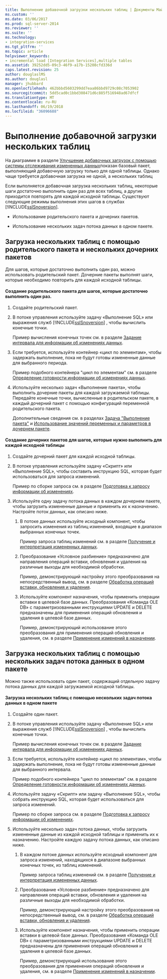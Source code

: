 ```yaml
---
title: Выполнение добавочной загрузки нескольких таблиц | Документы Майкрософт
ms.custom: ''
ms.date: 03/06/2017
ms.prod: sql-server-2014
ms.reviewer: ''
ms.suite: ''
ms.technology:
- integration-services
ms.tgt_pltfrm: ''
ms.topic: article
helpviewer_keywords:
- incremental load [Integration Services],multiple tables
ms.assetid: 39252dd5-09c3-46f9-a17b-15208cfd336d
caps.latest.revision: 25
author: douglaslMS
ms.author: douglasl
manager: jhubbard
ms.openlocfilehash: 462bbbd5603299dd7eaa86bbd9729c08c7053902
ms.sourcegitcommit: 5dd5cad0c1bbd308471d6c885f516948ad67dfcf
ms.translationtype: MT
ms.contentlocale: ru-RU
ms.lasthandoff: 06/19/2018
ms.locfileid: "36096688"
---
```

# <a name="perform-an-incremental-load-of-multiple-tables"></a>Выполнение добавочной загрузки нескольких таблиц
  На диаграмме в разделе [Улучшение добавочных загрузок с помощью системы отслеживания измененных данных](change-data-capture-ssis.md)показан базовый пакет, выполняющий добавочную загрузку только для одной таблицы. Однако чаще требуется добавочная загрузка не одной, а нескольких таблиц  
  
 Если выполняется добавочная загрузка нескольких таблиц, некоторые шаги достаточно выполнить один раз для всех таблиц, а другие приходится повторять для каждой исходной таблицы. Существуют следующие режимы выполнения этих шагов в службах [!INCLUDE[ssISnoversion](../../includes/ssisnoversion-md.md)].  
  
-   Использование родительского пакета и дочерних пакетов.  
  
-   Использование нескольких задач потока данных в одном пакете.  
  
## <a name="loading-multiple-tables-by-using-a-parent-package-and-multiple-child-packages"></a>Загрузка нескольких таблиц с помощью родительского пакета и нескольких дочерних пакетов  
 Для шагов, которые достаточно выполнить один раз, можно использовать родительский пакет. Дочерние пакеты выполнят шаги, которые необходимо повторить для каждой исходной таблицы.  
  
#### <a name="to-create-a-parent-package-that-performs-those-steps-that-only-have-to-be-done-once"></a>Создание родительского пакета для шагов, которые достаточно выполнить один раз.  
  
1.  Создайте родительский пакет.  
  
2.  В потоке управления используйте задачу «Выполнение SQL» или выражения служб [!INCLUDE[ssISnoversion](../../includes/ssisnoversion-md.md)] , чтобы вычислить конечные точки.  
  
     Пример вычисления конечных точек см. в разделе [Задание интервала для информации об изменениях данных](specify-an-interval-of-change-data.md).  
  
3.  Если требуется, используйте контейнер «цикл по элементам», чтобы задержать выполнение, пока не будут готовы измененные данные для выбранного периода.  
  
     Пример подобного контейнера "цикл по элементам" см. в разделе [Определение готовности информации об изменениях данных](determine-whether-the-change-data-is-ready.md).  
  
4.  Используйте несколько задач «Выполнение пакета», чтобы выполнить дочерние пакеты для каждой загружаемой таблицы. Передайте конечные точки, вычисленные в родительском пакете, в каждый дочерний пакет с помощью конфигураций переменной родительского пакета.  
  
     Дополнительные сведения см. в разделах [Задача "Выполнение пакета"](../control-flow/execute-package-task.md) и [Использование значений переменных и параметров в дочернем пакете](../use-the-values-of-variables-and-parameters-in-a-child-package.md).  
  
#### <a name="to-create-child-packages-to-perform-those-steps-that-have-to-be-done-for-each-source-table"></a>Создание дочерних пакетов для шагов, которые нужно выполнить для каждой исходной таблицы  
  
1.  Создайте дочерний пакет для каждой исходной таблицы.  
  
2.  В потоке управления используйте задачу «Скрипт» или «Выполнение SQL», чтобы составить инструкцию SQL, которая будет использоваться для запроса изменений.  
  
     Пример по сборке запроса см. в разделе [Подготовка к запросу информации об изменениях](prepare-to-query-for-the-change-data.md).  
  
3.  Используйте одну задачу потока данных в каждом дочернем пакете, чтобы загрузить измененные данные и применить их к назначению. Настройте поток данных, как описано ниже.  
  
    1.  В потоке данных используйте исходный компонент, чтобы запросить изменения из таблиц изменений, входящие в диапазон выбранных конечных точек.  
  
         Пример запроса таблиц изменений см. в разделе [Получение и интерпретация измененных данных](retrieve-and-understand-the-change-data.md).  
  
    2.  Преобразование «Условное разбиение» предназначено для направления операций вставки, обновления и удаления на различные выходы для необходимой обработки.  
  
         Пример, демонстрирующий настройку этого преобразования на непосредственный вывод, см. в разделе [Обработка операций вставки, обновления и удаления](process-inserts-updates-and-deletes.md).  
  
    3.  Используйте компонент назначения, чтобы применить операции вставки в целевой базе данных. Преобразования «Команда OLE DB» с параметризованными инструкциями UPDATE и DELETE предназначены для применения операций обновления и удаления в целевой базе данных.  
  
         Пример, демонстрирующий использование этого преобразования для применения операций обновления и удаления, см. в разделе [Применение изменений в назначении](apply-the-changes-to-the-destination.md).  
  
## <a name="loading-multiple-tables-by-using-multiple-data-flow-tasks-in-a-single-package"></a>Загрузка нескольких таблиц с помощью нескольких задач потока данных в одном пакете  
 Можно также использовать один пакет, содержащий отдельную задачу потока данных для каждой загружаемой исходной таблицы.  
  
#### <a name="to-load-multiple-tables-by-using-multiple-data-flow-tasks-in-a-single-package"></a>Загрузка нескольких таблиц с помощью нескольких задач потока данных в одном пакете  
  
1.  Создайте один пакет.  
  
2.  В потоке управления используйте задачу «Выполнение SQL» или выражения служб [!INCLUDE[ssISnoversion](../../includes/ssisnoversion-md.md)] , чтобы вычислить конечные точки.  
  
     Пример вычисления конечных точек см. в разделе [Задание интервала для информации об изменениях данных](specify-an-interval-of-change-data.md).  
  
3.  Если требуется, используйте контейнер «цикл по элементам», чтобы задержать выполнение, пока не будут готовы измененные данные для выбранного интервала.  
  
     Пример подобного контейнера "цикл по элементам" см. в разделе [Определение готовности информации об изменениях данных](determine-whether-the-change-data-is-ready.md).  
  
4.  Используйте задачу «Скрипт» или задачу «Выполнение SQL», чтобы собрать инструкцию SQL, которая будет использоваться для запроса изменений.  
  
     Пример по сборке запроса см. в разделе [Подготовка к запросу информации об изменениях](prepare-to-query-for-the-change-data.md).  
  
5.  Используйте несколько задач потока данных, чтобы загрузить измененные данные из каждой исходной таблицы и применить их к назначению. Настройте каждую задачу потока данных, как описано ниже.  
  
    1.  В каждом потоке данных используйте исходный компонент для запроса изменений, находящихся в диапазоне выбранных конечных точек, из таблиц изменений.  
  
         Пример запроса таблиц изменений см. в разделе [Получение и интерпретация измененных данных](retrieve-and-understand-the-change-data.md).  
  
    2.  Преобразование «Условное разбиение» предназначено для направления операций вставки, обновления и удаления на различные выходы для необходимой обработки.  
  
         Пример, демонстрирующий настройку этого преобразования на непосредственный вывод, см. в разделе [Обработка операций вставки, обновления и удаления](process-inserts-updates-and-deletes.md).  
  
    3.  Используйте компонент назначения, чтобы применить операции вставки в целевой базе данных. Преобразования «Команда OLE DB» с параметризованными инструкциями UPDATE и DELETE предназначены для применения операций обновления и удаления в целевой базе данных.  
  
         Пример, демонстрирующий использование этого преобразования для применения операций обновления и удаления, см. в разделе [Применение изменений в назначении](apply-the-changes-to-the-destination.md).  
  
  